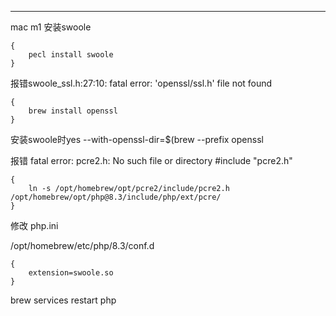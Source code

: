 ---

mac m1 安装swoole

    {
        pecl install swoole
    }

报错swoole_ssl.h:27:10: fatal error: 'openssl/ssl.h' file not found

    {
        brew install openssl
    }

安装swoole时yes --with-openssl-dir=$(brew --prefix openssl


报错 fatal error: pcre2.h: No such file or directory
 #include "pcre2.h"

    {
        ln -s /opt/homebrew/opt/pcre2/include/pcre2.h  /opt/homebrew/opt/php@8.3/include/php/ext/pcre/
    }

修改 php.ini

/opt/homebrew/etc/php/8.3/conf.d

    {
        extension=swoole.so
    }

brew services restart php


